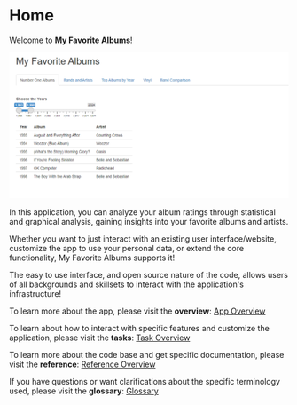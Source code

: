 # <a id="home-page"></a> Home

Welcome to **My Favorite Albums**!

![Screenshot of My Favorite Albums app](/Images/396_20.png)


In this application, you can analyze your album ratings through statistical and graphical analysis, gaining insights into your favorite albums and artists.

Whether you want to just interact with an existing user interface/website, customize the app to use your personal data, or extend the core functionality, My Favorite Albums supports it!

The easy to use interface, and open source nature of the code, allows users of all backgrounds and skillsets to interact with the application's infrastructure!

To learn more about the app, please visit the **overview**: [App Overview](/Concept/appOverview.md)

To learn about how to interact with specific features and customize the application, please visit the **tasks**: [Task Overview](/Tasks/sourceCode.md)

To learn more about the code base and get specific documentation, please visit the **reference**: [Reference Overview](/Reference/Comments/numberOneAlbums.md)

If you have questions or want clarifications about the specific terminology used, please visit the **glossary**: [Glossary](/Reference/faq.md)

